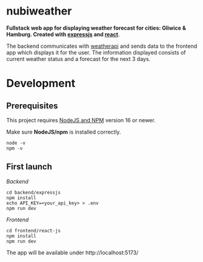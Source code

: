 # nubiweather

**Fullstack web app for displaying weather forecast for cities: Gliwice & Hamburg. Created with [expressjs](https://expressjs.com/) and [react](https://react.dev/)**.

The backend communicates with [weatherapi](https://www.weatherapi.com/) and sends data to the frontend app which displays it for the user. The information displayed consists of current weather status and a forecast for the next 3 days.

# Development

## Prerequisites

This project requires [NodeJS and NPM](https://nodejs.org/en) version 16 or newer.  

Make sure **NodeJS/npm** is installed correctly.  

```
node -v
npm -v
```

## First launch

*Backend*
```
cd backend/expressjs
npm install
echo API_KEY=<your_api_key> > .env
npm run dev
```

*Frontend*
```
cd frontend/react-js
npm install
npm run dev
```

The app will be available under http://localhost:5173/  
